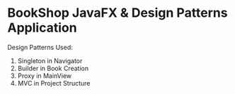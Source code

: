 # BookShop JavaFX & Design Patterns Application

Design Patterns Used:
1. Singleton in Navigator
2. Builder in Book Creation
3. Proxy in MainView
4. MVC in Project Structure
